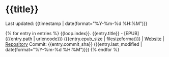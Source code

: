 # {{title}}

Last updated: {{timestamp | date(format="%Y-%m-%d %H:%M")}}

{% for entry in entries %}
{{loop.index}}. {{entry.title}} - \[EPUB\]({{entry.path | urlencode}}) ({{entry.epub_size | filesizeformat}}) | [Website](%7B%7Bentry.url%7D%7D) | [Repository](%7B%7Bentry.repo_url%7D%7D)
Commit: {{entry.commit_sha}} ({{entry.last_modified | date(format="%Y-%m-%d %H:%M")}})
{% endfor %}
